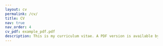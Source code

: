 ```yaml
---
layout: cv
permalink: /cv/
title: CV
nav: true
nav_order: 4
cv_pdf: example_pdf.pdf
description: This is my curriculum vitae. A PDF version is available by clicking the PDF icon.  
---
```

